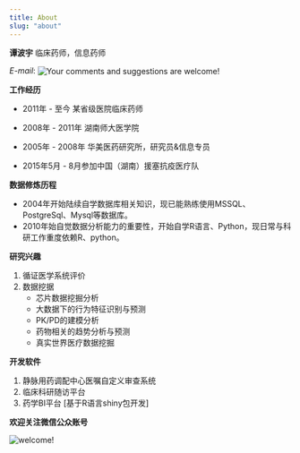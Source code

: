 ```yaml
---
title: About
slug: "about"
---
```


**谭波宇** 临床药师，信息药师

*E-mail*: <img src="../images/email.png" style="vertical-align: middle;" alt="Your comments and suggestions are welcome!" />

**工作经历**

*	2011年 - 至今 某省级医院临床药师
*	2008年 - 2011年 湖南师大医学院
*	2005年 - 2008年 华美医药研究所，研究员&信息专员

*	2015年5月 - 8月参加中国（湖南）援塞抗疫医疗队

**数据修炼历程**

- 2004年开始陆续自学数据库相关知识，现已能熟练使用MSSQL、PostgreSql、Mysql等数据库。
- 2010年始自觉数据分析能力的重要性，开始自学R语言、Python，现日常与科研工作重度依赖R、python。

**研究兴趣** 

1.  循证医学系统评价
2.  数据挖据
    - 芯片数据挖掘分析
    - 大数据下的行为特征识别与预测
    - PK/PD的建模分析
    - 药物相关的趋势分析与预测
    - 真实世界医疗数据挖掘

**开发软件**

1.  静脉用药调配中心医嘱自定义审查系统
2.  临床科研随访平台
3.  药学BI平台 [基于R语言shiny包开发]

**欢迎关注微信公众账号**

<img src="./images/qrcode.jpg" style="max-width:55%;" alt="welcome!" />